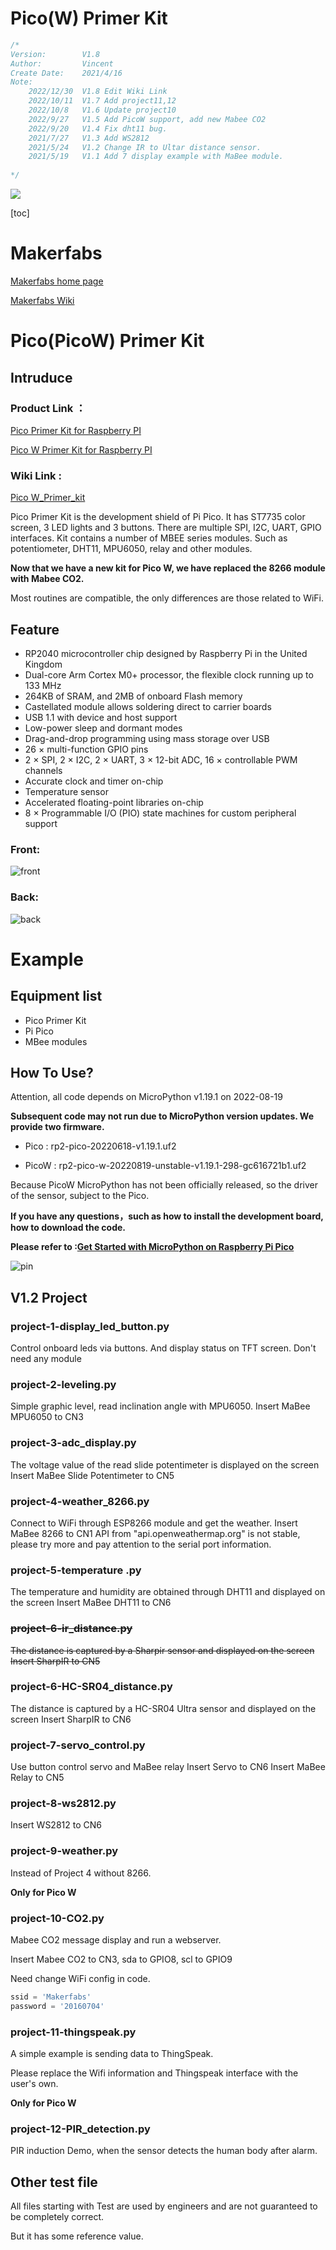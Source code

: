 # Pico(W) Primer Kit

```c++
/*
Version:		V1.8
Author:			Vincent
Create Date:	2021/4/16
Note:
	2022/12/30	V1.8 Edit Wiki Link
	2022/10/11 	V1.7 Add project11,12
	2022/10/8 	V1.6 Update project10
	2022/9/27 	V1.5 Add PicoW support, add new Mabee CO2
	2022/9/20 	V1.4 Fix dht11 bug.
	2021/7/27 	V1.3 Add WS2812
	2021/5/24 	V1.2 Change IR to Ultar distance sensor.
	2021/5/19 	V1.1 Add 7 display example with MaBee module.
	
*/
```


![](md_pic/main.jpg)




[toc]

# Makerfabs

[Makerfabs home page](https://www.makerfabs.com/)

[Makerfabs Wiki](https://wiki.makerfabs.com/)



# Pico(PicoW) Primer Kit
## Intruduce

### Product Link ：

[Pico Primer Kit for Raspberry PI](https://www.makerfabs.com/raspberry-pi-pico-primer-kit.html)

[Pico W Primer Kit for Raspberry PI](https://www.makerfabs.com/pico-w-primer-kit-for-raspberry-pi.html)

### Wiki Link : 

[Pico W_Primer_kit](https://wiki.makerfabs.com/Pico_W_Primer_Kit.html)

Pico Primer Kit is the development shield of Pi Pico. It has ST7735 color screen, 3 LED lights and 3 buttons. There are multiple SPI, I2C, UART, GPIO interfaces.
Kit contains a number of MBEE series modules. Such as potentiometer, DHT11, MPU6050, relay and other modules.

**Now that we have a new kit for Pico W, we have replaced the 8266 module with Mabee CO2.**

Most routines are compatible, the only differences are those related to WiFi.

## Feature

- RP2040 microcontroller chip designed by Raspberry Pi in the United Kingdom
- Dual-core Arm Cortex M0+ processor, the flexible clock running up to 133 MHz
- 264KB of SRAM, and 2MB of onboard Flash memory
- Castellated module allows soldering direct to carrier boards
- USB 1.1 with device and host support
- Low-power sleep and dormant modes
- Drag-and-drop programming using mass storage over USB
- 26 × multi-function GPIO pins
- 2 × SPI, 2 × I2C, 2 × UART, 3 × 12-bit ADC, 16 × controllable PWM channels
- Accurate clock and timer on-chip
- Temperature sensor
- Accelerated floating-point libraries on-chip
- 8 × Programmable I/O (PIO) state machines for custom peripheral support



### Front:

![front](md_pic/front.jpg)

### Back:
![back](md_pic/back.jpg)



# Example
## Equipment list

- Pico Primer Kit
- Pi Pico
- MBee modules

## How To Use?

Attention, all code depends on MicroPython v1.19.1 on 2022-08-19

**Subsequent code may not run due to MicroPython version updates. We provide two firmware.**

- Pico		:	rp2-pico-20220618-v1.19.1.uf2

- PicoW	:	rp2-pico-w-20220819-unstable-v1.19.1-298-gc616721b1.uf2

Because PicoW MicroPython has not been officially released, so the driver of the sensor, subject to the Pico.

 

**If you have any questions，such as how to install the development board, how to download the code.**

**Please refer to :[Get Started with MicroPython on Raspberry Pi Pico](https://hackspace.raspberrypi.org/books/micropython-pico)**



![pin](md_pic/pico_pin.jpg)

## V1.2 Project

### project-1-display_led_button.py

Control onboard leds via buttons.
And display status on TFT screen.
Don't need any module

### project-2-leveling.py

Simple graphic level, read inclination angle with MPU6050.
Insert MaBee MPU6050 to CN3

### project-3-adc_display.py

The voltage value of the read slide potentimeter is displayed on the screen
Insert MaBee Slide Potentimeter to CN5

### project-4-weather_8266.py

Connect to WiFi through ESP8266 module and get the weather.
Insert MaBee 8266 to CN1
API from "api.openweathermap.org" is not stable, please try more and pay attention to the serial port information.

### project-5-temperature .py

The temperature and humidity are obtained through DHT11 and displayed on the screen
Insert MaBee DHT11 to CN6

### ~~project-6-ir_distance.py~~

~~The distance is captured by a Sharpir sensor and displayed on the screen~~
~~Insert SharpIR to CN5~~

### project-6-HC-SR04_distance.py

The distance is captured by a HC-SR04 Ultra sensor and displayed on the screen
Insert SharpIR to CN6

### project-7-servo_control.py

Use button control servo and MaBee relay
Insert Servo to CN6
Insert MaBee Relay to CN5

### project-8-ws2812.py
Insert WS2812 to CN6

### project-9-weather.py

Instead of Project 4 without 8266.

**Only for Pico W**

### project-10-CO2.py

Mabee CO2 message display and run a webserver.

Insert Mabee CO2 to CN3, sda to GPIO8, scl to GPIO9

Need change WiFi config in code.

```python
ssid = 'Makerfabs'
password = '20160704'
```



### project-11-thingspeak.py

A simple example is sending data to ThingSpeak. 

Please replace the Wifi information and Thingspeak interface with the user's own.

**Only for Pico W**

### project-12-PIR_detection.py

PIR induction Demo, when the sensor detects the human body after alarm.

 




## Other test file

All files starting with Test are used by engineers and are not guaranteed to be completely correct. 

But it has some reference value.